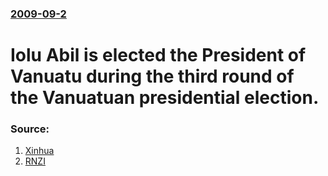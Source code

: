### [2009-09-2](/news/2009/09/2/index.md)

#  Iolu Abil is elected the President of Vanuatu during the third round of the Vanuatuan presidential election. 




### Source:

1. [Xinhua](http://news.xinhuanet.com/english/2009-09/02/content_11985384.htm)
2. [RNZI](http://www.rnzi.com/pages/news.php?op=read&id=48866)
